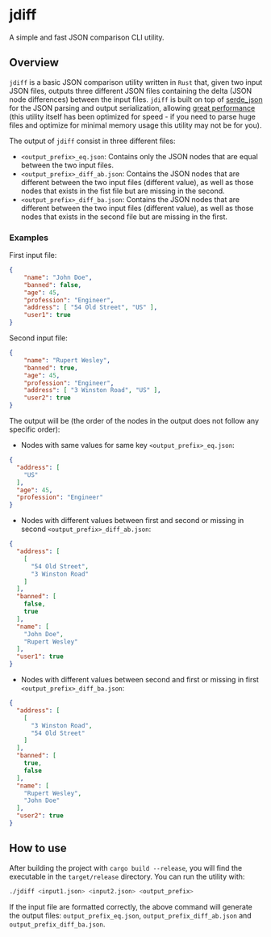 # jdiff
A simple and fast JSON comparison CLI utility.


## Overview

`jdiff` is a basic JSON comparison utility written in `Rust` that, given two input
JSON files, outputs three different JSON files containing the delta (JSON node
differences) between the input files.
`jdiff` is built on top of [serde_json](https://docs.serde.rs/serde_json/index.html) 
for the JSON parsing and output serialization, allowing
[great performance](https://github.com/serde-rs/json-benchmark) (this utility
itself has been optimized for speed - if you need to parse huge files and
optimize for minimal memory usage this utility may not be for you).

The output of `jdiff` consist in three different files:
- `<output_prefix>_eq.json`: Contains only the JSON nodes that are equal between
    the two input files.
- `<output_prefix>_diff_ab.json`: Contains the JSON nodes that are different
    between the two input files (different value), as well as those nodes that
    exists in the fist file but are missing in the second.
- `<output_prefix>_diff_ba.json`: Contains the JSON nodes that are different
    between the two input files (different value), as well as those nodes that
    exists in the second file but are missing in the first.


### Examples

First input file:

```json
{
    "name": "John Doe",
    "banned": false,
    "age": 45,
    "profession": "Engineer",
    "address": [ "54 Old Street", "US" ],
    "user1": true
}
```

Second input file:

```json
{
    "name": "Rupert Wesley",
    "banned": true,
    "age": 45,
    "profession": "Engineer",
    "address": [ "3 Winston Road", "US" ],
    "user2": true
}
```

The output will be (the order of the nodes in the output does not follow any
specific order):

- Nodes with same values for same key `<output_prefix>_eq.json`:
```json
{
  "address": [
    "US"
  ],
  "age": 45,
  "profession": "Engineer"
}
```

- Nodes with different values between first and second or missing in second
    `<output_prefix>_diff_ab.json`:
```json
{
  "address": [
    [
      "54 Old Street",
      "3 Winston Road"
    ]
  ],
  "banned": [
    false,
    true
  ],
  "name": [
    "John Doe",
    "Rupert Wesley"
  ],
  "user1": true
}
```

- Nodes with different values between second and first or missing in first
    `<output_prefix>_diff_ba.json`:
```json
{
  "address": [
    [
      "3 Winston Road",
      "54 Old Street"
    ]
  ],
  "banned": [
    true,
    false
  ],
  "name": [
    "Rupert Wesley",
    "John Doe"
  ],
  "user2": true
}
```

## How to use

After building the project with `cargo build --release`, you will find the
executable in the `target/release` directory. You can run the utility with:

```bash
./jdiff <input1.json> <input2.json> <output_prefix>
```

If the input file are formatted correctly, the above command will generate the
output files: `output_prefix_eq.json`, `output_prefix_diff_ab.json` and
`output_prefix_diff_ba.json`.
